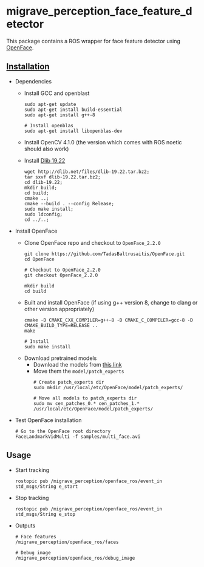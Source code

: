 # migrave_perception_face_feature_detector

This package contains a ROS wrapper for face feature detector using [OpenFace](https://github.com/TadasBaltrusaitis/OpenFace).

## [Installation](https://github.com/TadasBaltrusaitis/OpenFace/wiki/Unix-Installation)

* Dependencies
  
  * Install GCC and openblast
  
    ```
    sudo apt-get update
    sudo apt-get install build-essential
    sudo apt-get install g++-8

    # Install openblas
    sudo apt-get install libopenblas-dev
    ```
  * Install OpenCV 4.1.0 (the version which comes with ROS noetic should also work)
  * Install [Dlib 19.22](http://dlib.net/files)
    ```
    wget http://dlib.net/files/dlib-19.22.tar.bz2;
    tar sxvf dlib-19.22.tar.bz2;
    cd dlib-19.22;
    mkdir build;
    cd build;
    cmake ..;
    cmake --build . --config Release;
    sudo make install;
    sudo ldconfig;
    cd ../..;    
    ```
* Install OpenFace

  * Clone OpenFace repo and checkout to `OpenFace_2.2.0`
    ```
    git clone https://github.com/TadasBaltrusaitis/OpenFace.git
    cd OpenFace

    # Checkout to OpenFace_2.2.0
    git checkout OpenFace_2.2.0

    mkdir build
    cd build
    ```
  * Built and install OpenFace (if using g++ version 8, change to clang or other version appropriately)
    ```
    cmake -D CMAKE_CXX_COMPILER=g++-8 -D CMAKE_C_COMPILER=gcc-8 -D CMAKE_BUILD_TYPE=RELEASE ..
    make

    # Install
    sudo make install
    ```
  * Download pretrained models
    * Download the models from [this link](https://github.com/TadasBaltrusaitis/OpenFace/wiki/Model-download)
    * Move them the `model/patch_experts`
      ```
      # Create patch_experts dir
      sudo mkdir /usr/local/etc/OpenFace/model/patch_experts/

      # Move all models to patch_experts dir
      sudo mv cen_patches_0.* cen_patches_1.* /usr/local/etc/OpenFace/model/patch_experts/
      ```
* Test OpenFace installation
  ```
  # Go to the OpenFace root directory
  FaceLandmarkVidMulti -f samples/multi_face.avi
  ```

## Usage
* Start tracking
  ```
  rostopic pub /migrave_perception/openface_ros/event_in std_msgs/String e_start
  ```
* Stop tracking
  ```
  rostopic pub /migrave_perception/openface_ros/event_in std_msgs/String e_stop
  ```
* Outputs
  ```
  # Face features
  /migrave_perception/openface_ros/faces

  # Debug image
  /migrave_perception/openface_ros/debug_image

  ```
